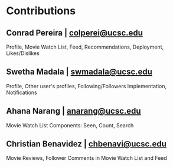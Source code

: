 # Contributions

## Conrad Pereira | colperei@ucsc.edu
Profile, Movie Watch List, Feed, Recommendations, Deployment, Likes/Dislikes

## Swetha Madala | swmadala@ucsc.edu
Profile, Other user's profiles, Following/Followers Implementation, Notifications

## Ahana Narang | anarang@ucsc.edu
Movie Watch List Components: Seen, Count, Search

## Christian Benavidez | chbenavi@ucsc.edu
Movie Reviews, Follower Comments in Movie Watch List and Feed

